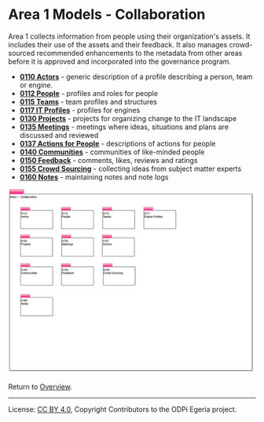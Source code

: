 <!-- SPDX-License-Identifier: CC-BY-4.0 -->
<!-- Copyright Contributors to the ODPi Egeria project. -->

# Area 1 Models - Collaboration

Area 1 collects information from people using their organization's assets.
It includes their use of the assets and their feedback.
It also manages crowd-sourced recommended enhancements to the
metadata from other areas before it is approved and incorporated
into the governance program.

* **[0110 Actors](0110-Actors.md)** - generic description of a profile describing a person, team or engine.
* **[0112 People](0112-People.md)** - profiles and roles for people
* **[0115 Teams](0115-Teams.md)** - team profiles and structures
* **[0117 IT Profiles](0117-IT-Profiles.md)** - profiles for engines
* **[0130 Projects](0130-Projects.md)** - projects for organizing change to the IT landscape
* **[0135 Meetings](0135-Meetings.md)** - meetings where ideas, situations and plans are discussed and reviewed
* **[0137 Actions for People](0137-Actions.md)** - descriptions of actions for people
* **[0140 Communities](0140-Communities.md)** - communities of like-minded people
* **[0150 Feedback](0150-Feedback.md)** - comments, likes, reviews and ratings
* **[0155 Crowd Sourcing](0155-Crowd-Sourcing.md)** - collecting ideas from subject matter experts
* **[0160 Notes](0160-Notes.md)** - maintaining notes and note logs

![UML Packages](area-1-collaboration-overview.png#pagewidth)

Return to [Overview](.).

----
License: [CC BY 4.0](https://creativecommons.org/licenses/by/4.0/),
Copyright Contributors to the ODPi Egeria project.